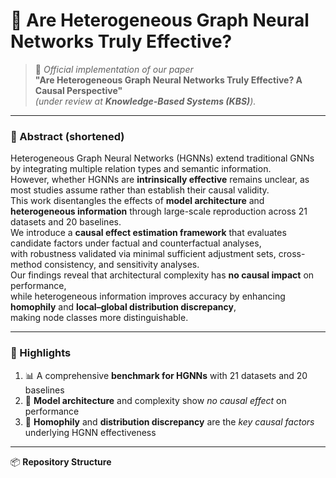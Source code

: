 # 🧩 Are Heterogeneous Graph Neural Networks Truly Effective?  

> 📄 *Official implementation of our paper*  
> **"Are Heterogeneous Graph Neural Networks Truly Effective? A Causal Perspective"**  
> *(under review at **Knowledge-Based Systems (KBS)**).*

---

### 🧠 Abstract (shortened)

Heterogeneous Graph Neural Networks (HGNNs) extend traditional GNNs by integrating multiple relation types and semantic information.  
However, whether HGNNs are **intrinsically effective** remains unclear, as most studies assume rather than establish their causal validity.  
This work disentangles the effects of **model architecture** and **heterogeneous information** through large-scale reproduction across 21 datasets and 20 baselines.  
We introduce a **causal effect estimation framework** that evaluates candidate factors under factual and counterfactual analyses,  
with robustness validated via minimal sufficient adjustment sets, cross-method consistency, and sensitivity analyses.  
Our findings reveal that architectural complexity has **no causal impact** on performance,  
while heterogeneous information improves accuracy by enhancing **homophily** and **local–global distribution discrepancy**,  
making node classes more distinguishable.  

---

### 🌟 Highlights
1. 📊 A comprehensive **benchmark for HGNNs** with 21 datasets and 20 baselines  
2. 🧱 **Model architecture** and complexity show *no causal effect* on performance  
3. 🔗 **Homophily** and **distribution discrepancy** are the *key causal factors* underlying HGNN effectiveness  

---

📦 **Repository Structure**
